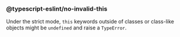 ### @typescript-eslint/no-invalid-this

Under the strict mode, `this` keywords outside of classes or class-like objects might be `undefined` and raise a `TypeError`.
